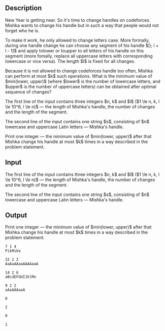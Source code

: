 ## Description

<div><p>New Year is getting near. So it's time to change handles on codeforces. Mishka wants to change his handle but in such a way that people would not forget who he is.</p><p>To make it work, he only allowed to change letters case. More formally, during <span class="tex-font-style-bf">one</span> handle change he can choose any segment of his handle $[i; i + l - 1]$ and apply <span class="tex-font-style-tt">tolower</span> or <span class="tex-font-style-tt">toupper</span> to all letters of his handle on this segment (more fomally, replace all uppercase letters with corresponding lowercase or vice versa). The length $l$ is fixed for all changes.</p><p>Because it is not allowed to change codeforces handle too often, Mishka can perform at most $k$ such operations. What is the <span class="tex-font-style-bf">minimum</span> value of $min(lower, upper)$ (where $lower$ is the number of lowercase letters, and $upper$ is the number of uppercase letters) can be obtained after optimal sequence of changes?</p></div><div class="input-specification"><p>The first line of the input contains three integers $n, k$ and $l$ ($1 \le n, k, l \le 10^6, l \le n)$ — the length of Mishka's handle, the number of changes and the length of the segment.</p><p>The second line of the input contains one string $s$, consisting of $n$ lowercase and uppercase Latin letters — Mishka's handle.</p></div><div class="output-specification"><p>Print one integer — the minimum value of $min(lower, upper)$ after that Mishka change his handle at most $k$ times in a way described in the problem statement.</p></div>

## Input

<p>The first line of the input contains three integers $n, k$ and $l$ ($1 \le n, k, l \le 10^6, l \le n)$ — the length of Mishka's handle, the number of changes and the length of the segment.</p><p>The second line of the input contains one string $s$, consisting of $n$ lowercase and uppercase Latin letters — Mishka's handle.</p>

## Output

<p>Print one integer — the minimum value of $min(lower, upper)$ after that Mishka change his handle at most $k$ times in a way described in the problem statement.</p>





```input1
7 1 4
PikMike
```




```input2
15 2 2
AaAaAAaaAAAAaaA
```




```input3
14 2 6
aBcdEFGHIJklMn
```




```input4
9 2 2
aAaAAAaaA
```




```output1
0
```




```output2
2
```




```output3
0
```




```output4
1
```


